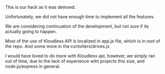 This is our hack as it was demoed. 

Unfortunately, we did not have enough time to implement all the features. 

We are considering continuation of the development, but not sure if its actually going to happen. 


Most of the use of Kloudless API is localized in app.js file, which is in root of the repo. And some more in the contollers/drives.js


I would have loved to do more with Kloudless api, however, we simply ran out of time, due to the lack of experience wiht projects this size, and node.js/express in general. 


